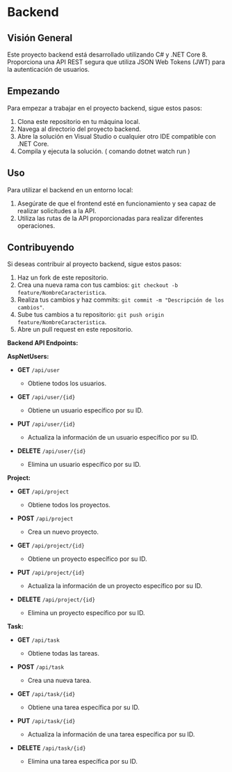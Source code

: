 # Backend

## Visión General

Este proyecto backend está desarrollado utilizando C# y .NET Core 8. Proporciona una API REST segura que utiliza JSON Web Tokens (JWT) para la autenticación de usuarios.

## Empezando

Para empezar a trabajar en el proyecto backend, sigue estos pasos:

1. Clona este repositorio en tu máquina local.
2. Navega al directorio del proyecto backend.
3. Abre la solución en Visual Studio o cualquier otro IDE compatible con .NET Core.
4. Compila y ejecuta la solución. ( comando dotnet watch run )

## Uso

Para utilizar el backend en un entorno local:

1. Asegúrate de que el frontend esté en funcionamiento y sea capaz de realizar solicitudes a la API.
2. Utiliza las rutas de la API proporcionadas para realizar diferentes operaciones.

## Contribuyendo

Si deseas contribuir al proyecto backend, sigue estos pasos:

1. Haz un fork de este repositorio.
2. Crea una nueva rama con tus cambios: `git checkout -b feature/NombreCaracteristica`.
3. Realiza tus cambios y haz commits: `git commit -m "Descripción de los cambios"`.
4. Sube tus cambios a tu repositorio: `git push origin feature/NombreCaracteristica`.
5. Abre un pull request en este repositorio.


**Backend API Endpoints:**

**AspNetUsers:**

- **GET** `/api/user`
  - Obtiene todos los usuarios.

- **GET** `/api/user/{id}`
  - Obtiene un usuario específico por su ID.

- **PUT** `/api/user/{id}`
  - Actualiza la información de un usuario específico por su ID.

- **DELETE** `/api/user/{id}`
  - Elimina un usuario específico por su ID.

**Project:**

- **GET** `/api/project`
  - Obtiene todos los proyectos.

- **POST** `/api/project`
  - Crea un nuevo proyecto.

- **GET** `/api/project/{id}`
  - Obtiene un proyecto específico por su ID.

- **PUT** `/api/project/{id}`
  - Actualiza la información de un proyecto específico por su ID.

- **DELETE** `/api/project/{id}`
  - Elimina un proyecto específico por su ID.
  
**Task:**

- **GET** `/api/task`
  - Obtiene todas las tareas.

- **POST** `/api/task`
  - Crea una nueva tarea.

- **GET** `/api/task/{id}`
  - Obtiene una tarea específica por su ID.

- **PUT** `/api/task/{id}`
  - Actualiza la información de una tarea específica por su ID.

- **DELETE** `/api/task/{id}`
  - Elimina una tarea específica por su ID.
